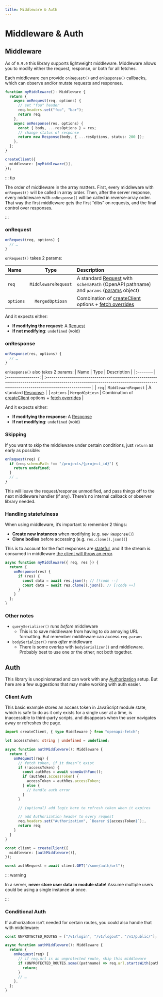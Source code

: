 ```yaml
---
title: Middleware & Auth
---
```


# Middleware & Auth

## Middleware

As of `0.9.0` this library supports lightweight middleware. Middleware allows you to modify either the request, response, or both for all fetches.

Each middleware can provide `onRequest()` and `onResponse()` callbacks, which can observe and/or mutate requests and responses.

```ts
function myMiddleware(): Middleware {
  return {
    async onRequest(req, options) {
      // set "foo" header
      req.headers.set("foo", "bar");
      return req;
    },
    async onResponse(res, options) {
      const { body, ...resOptions } = res;
      // change status of response
      return new Response(body, { ...resOptions, status: 200 });
    },
  };
}

createClient({
  middleware: [myMiddleware()],
});
```

::: tip

The order of middleware in the array matters. First, every middleware with `onRequest()` will be called in array order. Then, after the server response, every middleware with `onResponse()` will be called in reverse-array order. That way the first middleware gets the first “dibs” on requests, and the final control over responses.

:::

### onRequest

```ts
onRequest(req, options) {
  // …
}
```

`onRequest()` takes 2 params:

| Name      |        Type         | Description                                                                                                                                                                          |
| :-------- | :-----------------: | :----------------------------------------------------------------------------------------------------------------------------------------------------------------------------------- |
| `req`     | `MiddlewareRequest` | A standard [Request](https://developer.mozilla.org/en-US/docs/Web/API/Request) with `schemaPath` (OpenAPI pathname) and `params` ([params](/openapi-fetch/api#fetch-options) object) |
| `options` |   `MergedOptiosn`   | Combination of [createClient](/openapi-fetch/api#create-client) options + [fetch overrides](/openapi-fetch/api#fetch-options)                                                        |

And it expects either:

- **If modifying the request:** A [Request](https://developer.mozilla.org/en-US/docs/Web/API/Request)
- **If not modifying:** `undefined` (void)

### onResponse

```ts
onResponse(res, options) {
  // …
}
```

`onResponse()` also takes 2 params:
| Name | Type | Description |
| :-------- | :-----------------: | :----------------------------------------------------------------------------------------------------------------------------------------------------------------------------------- |
| `req` | `MiddlewareRequest` | A standard [Response](https://developer.mozilla.org/en-US/docs/Web/API/Response). |
| `options` | `MergedOptiosn` | Combination of [createClient](/openapi-fetch/api#create-client) options + [fetch overrides](/openapi-fetch/api#fetch-options) |

And it expects either:

- **If modifying the response:** A [Response](https://developer.mozilla.org/en-US/docs/Web/API/Response)
- **If not modifying:** `undefined` (void)

### Skipping

If you want to skip the middleware under certain conditions, just `return` as early as possible:

```ts
onRequest(req) {
  if (req.schemaPath !== "/projects/{project_id}") {
    return undefined;
  }
  // …
}
```

This will leave the request/response unmodified, and pass things off to the next middleware handler (if any). There’s no internal callback or observer library needed.

### Handling statefulness

When using middleware, it’s important to remember 2 things:

- **Create new instances** when modifying (e.g. `new Response()`)
- **Clone bodies** before accessing (e.g. `res.clone().json()`)

This is to account for the fact responses are [stateful](https://developer.mozilla.org/en-US/docs/Web/API/Response/bodyUsed), and if the stream is consumed in middleware [the client will throw an error](https://developer.mozilla.org/en-US/docs/Web/API/Response/clone).

<!-- prettier-ignore -->
```ts
async function myMiddleware({ req, res }) {
  return {
    onResponse(res) {
      if (res) {
        const data = await res.json(); // [!code --]
        const data = await res.clone().json(); // [!code ++]
      }
    }
  };
}
```

### Other notes

- `querySerializer()` runs _before_ middleware
  - This is to save middleware from having to do annoying URL formatting. But remember middleware can access `req.params`
- `bodySerializer()` runs _after_ middleware
  - There is some overlap with `bodySerializer()` and middleware. Probably best to use one or the other; not both together.

## Auth

This library is unopinionated and can work with any [Authorization](https://developer.mozilla.org/en-US/docs/Web/HTTP/Headers/Authorization) setup. But here are a few suggestions that may make working with auth easier.

### Client Auth

This basic example stores an access token in JavaScript module state, which is safe to do as it only exists for a single user at a time, is inaccessible to third-party scripts, and disappears when the user navigates away or refreshes the page.

```ts
import createClient, { type Middleware } from "openapi-fetch";

let accessToken: string | undefined = undefined;

async function authMiddleware(): Middleware {
  return {
    onRequest(req) {
      // fetch token, if it doesn’t exist
      if (!accessToken) {
        const authRes = await someAuthFunc();
        if (authRes.accessToken) {
          accessToken = authRes.accessToken;
        } else {
          // handle auth error
        }
      }

      // (optional) add logic here to refresh token when it expires

      // add Authorization header to every request
      req.headers.set("Authorization", `Bearer ${accessToken}`);,
      return req;
    }
  }
}

const client = createClient({
  middleware: [authMiddleware()],
});

const authRequest = await client.GET("/some/auth/url");
```

::: warning

In a server, **never store user data in module state!** Assume multiple users could be using a single instance at once.

:::

### Conditional Auth

If authorization isn’t needed for certain routes, you could also handle that with middleware:

```ts
const UNPROTECTED_ROUTES = ["/v1/login", "/v1/logout", "/v1/public/"];

async function authMiddleware(): Middleware {
  return {
    onRequest(req) {
      // if req.url is an unprotected route, skip this middleware
      if (UNPROTECTED_ROUTES.some((pathname) => req.url.startsWith(pathname))) {
        return;
      }
      // …
    },
  };
}
```
